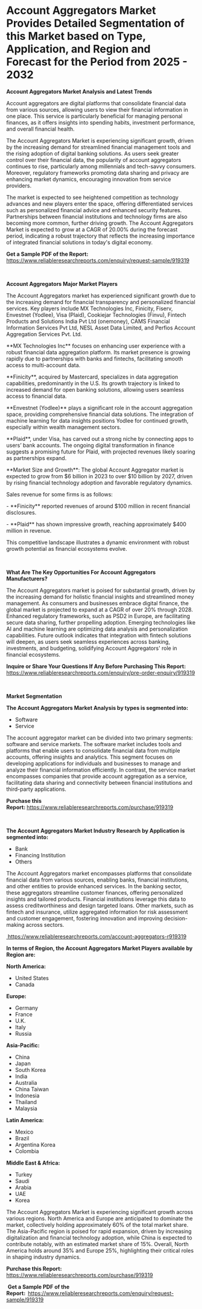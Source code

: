 <p><h1>Account Aggregators Market Provides Detailed Segmentation of this Market based on Type, Application, and Region and Forecast for the Period from 2025 - 2032</h1></p><p><strong>Account Aggregators Market Analysis and Latest Trends</strong></p>
<p><p>Account aggregators are digital platforms that consolidate financial data from various sources, allowing users to view their financial information in one place. This service is particularly beneficial for managing personal finances, as it offers insights into spending habits, investment performance, and overall financial health. </p><p>The Account Aggregators Market is experiencing significant growth, driven by the increasing demand for streamlined financial management tools and the rising adoption of digital banking solutions. As users seek greater control over their financial data, the popularity of account aggregators continues to rise, particularly among millennials and tech-savvy consumers. Moreover, regulatory frameworks promoting data sharing and privacy are enhancing market dynamics, encouraging innovation from service providers.</p><p>The market is expected to see heightened competition as technology advances and new players enter the space, offering differentiated services such as personalized financial advice and enhanced security features. Partnerships between financial institutions and technology firms are also becoming more common, further driving growth. The Account Aggregators Market is expected to grow at a CAGR of 20.00% during the forecast period, indicating a robust trajectory that reflects the increasing importance of integrated financial solutions in today's digital economy.</p></p>
<p><strong>Get a Sample PDF of the Report:&nbsp;</strong> <a href="https://www.reliableresearchreports.com/enquiry/request-sample/919319?utm_campaign=24&utm_medium=2&utm_source=Github&utm_content=ia&utm_term=16042025&utm_id=account-aggregators">https://www.reliableresearchreports.com/enquiry/request-sample/919319</a></p>
<p>&nbsp;</p>
<p><strong>Account Aggregators Major Market Players</strong></p>
<p><p>The Account Aggregators market has experienced significant growth due to the increasing demand for financial transparency and personalized financial services. Key players include MX Technologies Inc, Finicity, Fiserv, Envestnet (Yodlee), Visa (Plaid), Cookiejar Technologies (Finvu), Fintech Products and Solutions India Pvt Ltd (onemoney), CAMS Financial Information Services Pvt Ltd, NESL Asset Data Limited, and Perfios Account Aggregation Services Pvt. Ltd.</p><p>**MX Technologies Inc** focuses on enhancing user experience with a robust financial data aggregation platform. Its market presence is growing rapidly due to partnerships with banks and fintechs, facilitating smooth access to multi-account data.</p><p>**Finicity**, acquired by Mastercard, specializes in data aggregation capabilities, predominantly in the U.S. Its growth trajectory is linked to increased demand for open banking solutions, allowing users seamless access to financial data.</p><p>**Envestnet (Yodlee)** plays a significant role in the account aggregation space, providing comprehensive financial data solutions. The integration of machine learning for data insights positions Yodlee for continued growth, especially within wealth management sectors.</p><p>**Plaid**, under Visa, has carved out a strong niche by connecting apps to users’ bank accounts. The ongoing digital transformation in finance suggests a promising future for Plaid, with projected revenues likely soaring as partnerships expand.</p><p>**Market Size and Growth**: The global Account Aggregator market is expected to grow from $6 billion in 2023 to over $10 billion by 2027, driven by rising financial technology adoption and favorable regulatory dynamics.</p><p>Sales revenue for some firms is as follows:</p><p>- **Finicity** reported revenues of around $100 million in recent financial disclosures.</p><p>- **Plaid** has shown impressive growth, reaching approximately $400 million in revenue.</p><p>This competitive landscape illustrates a dynamic environment with robust growth potential as financial ecosystems evolve.</p></p>
<p>&nbsp;</p>
<p><strong>What Are The Key Opportunities For Account Aggregators Manufacturers?</strong></p>
<p><p>The Account Aggregators market is poised for substantial growth, driven by the increasing demand for holistic financial insights and streamlined money management. As consumers and businesses embrace digital finance, the global market is projected to expand at a CAGR of over 20% through 2028. Enhanced regulatory frameworks, such as PSD2 in Europe, are facilitating secure data sharing, further propelling adoption. Emerging technologies like AI and machine learning are optimizing data analysis and personalization capabilities. Future outlook indicates that integration with fintech solutions will deepen, as users seek seamless experiences across banking, investments, and budgeting, solidifying Account Aggregators' role in financial ecosystems.</p></p>
<p><strong>Inquire or Share Your Questions If Any Before Purchasing This Report:</strong> <a href="https://www.reliableresearchreports.com/enquiry/pre-order-enquiry/919319?utm_campaign=24&utm_medium=2&utm_source=Github&utm_content=ia&utm_term=16042025&utm_id=account-aggregators">https://www.reliableresearchreports.com/enquiry/pre-order-enquiry/919319</a></p>
<p>&nbsp;</p>
<p><strong>Market Segmentation</strong></p>
<p><strong>The Account Aggregators Market Analysis by types is segmented into:</strong></p>
<p><ul><li>Software</li><li>Service</li></ul></p>
<p><p>The account aggregator market can be divided into two primary segments: software and service markets. The software market includes tools and platforms that enable users to consolidate financial data from multiple accounts, offering insights and analytics. This segment focuses on developing applications for individuals and businesses to manage and analyze their financial information efficiently. In contrast, the service market encompasses companies that provide account aggregation as a service, facilitating data sharing and connectivity between financial institutions and third-party applications.</p></p>
<p><strong>Purchase this Report:&nbsp;</strong><a href="https://www.reliableresearchreports.com/purchase/919319?utm_campaign=24&utm_medium=2&utm_source=Github&utm_content=ia&utm_term=16042025&utm_id=account-aggregators">https://www.reliableresearchreports.com/purchase/919319</a></p>
<p>&nbsp;</p>
<p><strong>The Account Aggregators Market Industry Research by Application is segmented into:</strong></p>
<p><ul><li>Bank</li><li>Financing Institution</li><li>Others</li></ul></p>
<p><p>The Account Aggregators market encompasses platforms that consolidate financial data from various sources, enabling banks, financial institutions, and other entities to provide enhanced services. In the banking sector, these aggregators streamline customer finances, offering personalized insights and tailored products. Financial institutions leverage this data to assess creditworthiness and design targeted loans. Other markets, such as fintech and insurance, utilize aggregated information for risk assessment and customer engagement, fostering innovation and improving decision-making across sectors.</p></p>
<p><a href="https://www.reliableresearchreports.com/account-aggregators-r919319?utm_campaign=24&utm_medium=2&utm_source=Github&utm_content=ia&utm_term=16042025&utm_id=account-aggregators">&nbsp;https://www.reliableresearchreports.com/account-aggregators-r919319</a></p>
<p><strong>In terms of Region, the Account Aggregators Market Players available by Region are:</strong></p>
<p>
    <p> <strong> North America: </strong>
        <ul>
            <li>United States</li>
            <li>Canada</li>
        </ul>
        </p> 
    <p> <strong> Europe: </strong>
        <ul>
            <li>Germany</li>
            <li>France</li>
            <li>U.K.</li>
            <li>Italy</li>
            <li>Russia</li>
        </ul>
        </p> 
    <p> <strong> Asia-Pacific: </strong>
        <ul>
            <li>China</li>
            <li>Japan</li>
            <li>South Korea</li>
            <li>India</li>
            <li>Australia</li>
            <li>China Taiwan</li>
            <li>Indonesia</li>
            <li>Thailand</li>
            <li>Malaysia</li>
        </ul>
        </p> 
    <p> <strong> Latin America: </strong>
        <ul>
            <li>Mexico</li>
            <li>Brazil</li>
            <li>Argentina Korea</li>
            <li>Colombia</li>
        </ul>
        </p> 
    <p> <strong> Middle East & Africa: </strong>
        <ul>
            <li>Turkey</li>
            <li>Saudi</li>
            <li>Arabia</li>
            <li>UAE</li>
            <li>Korea</li>
        </ul>
    </p>
    </p>
<p><p>The Account Aggregators Market is experiencing significant growth across various regions. North America and Europe are anticipated to dominate the market, collectively holding approximately 60% of the total market share. The Asia-Pacific region is poised for rapid expansion, driven by increasing digitalization and financial technology adoption, while China is expected to contribute notably, with an estimated market share of 15%. Overall, North America holds around 35% and Europe 25%, highlighting their critical roles in shaping industry dynamics.</p></p>
<p><strong>Purchase this Report: </strong><a href="https://www.reliableresearchreports.com/purchase/919319?utm_campaign=24&utm_medium=2&utm_source=Github&utm_content=ia&utm_term=16042025&utm_id=account-aggregators">https://www.reliableresearchreports.com/purchase/919319</a></p>
<p>&nbsp;<strong>Get a Sample PDF of the Report:&nbsp;&nbsp;</strong><a href="https://www.reliableresearchreports.com/enquiry/request-sample/919319?utm_campaign=24&utm_medium=2&utm_source=Github&utm_content=ia&utm_term=16042025&utm_id=account-aggregators">https://www.reliableresearchreports.com/enquiry/request-sample/919319</a></p>
<p><strong></strong></p>
<p><p></p><p></p><p></p></p>
